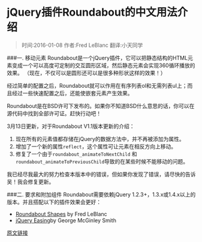 # jQuery插件Roundabout的中文用法介绍

> 时间:2016-01-08     作者:Fred LeBlanc       翻译:小天同学

###一. 移动元素
Roundabout是一个jQuery插件，它可以把静态结构的HTML元素变成一个可以高度可定制的交互圆形区域，然后静态元素会实现360循环播放的效果。 （现在，不仅可以是圆形还可以是很多种形状这样的效果！）

经过简单的配置之后，Roundabout就可以作用在有序列表ol和无需列表ul上；而且经过一些快速配置之后，还能使嵌套元素产生效果。

Roundabout是在BSD许可下发布的。如果你不知道BSD什么意思的话，你可以在源代码中找到全部许可证。赶快行动吧！

3月13日更新，对于Roundabout V1.1版本更新的介绍：
1. 现在所有的元素值都存储在jQuery的数据方法中，并不再被添加为属性。
2. 增加了一个新的属性```reflect```，这个属性可让元素在相反方向上移动。
3. 修复了一个由于`roundabout_animateToNextChild` 和`roundabout_animateToPreviousChild`导致的在某些时候不能移动的问题。

我已经尽我最大的努力检查本版本中的错误，但如果你发现了错误，请尽快的告诉吴！我会修复更新。


###二. 要求和附加组件
Roundabout需要依赖jQuery 1.2.3+，1.3.x或1.4.x以上的版本。并且搭配以下的插件效果会更好：
* [Roundabout Shapes](http://fredhq.com/) by Fred LeBlanc
* [jQuery Easing](http://gsgd.co.uk/sandbox/jquery/easing/)by George McGinley Smith




[原文链接](http://demo.niutuku.com/js/20/3/)